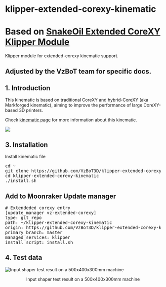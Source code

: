 # klipper-extended-corexy-kinematic

# Based on [SnakeOil Extended CoreXY Klipper Module](https://github.com/SnakeOilXY/klipper-extended-corexy-kinematic)
Klipper module for extended-corexy kinematic support. 

## Adjusted by the VzBoT team for specific docs.

## 1. Introduction
This kinematic is based on traditional CoreXY and hybrid-CoreXY (aka Markforged kinematic), aiming to improve the performance of large CoreXY-based 3D printers.

Check [kinematic page](./doc/kinematic.md) for more information about this kinematic.

![](./doc/extended_corexy.png)

## 3. Installation

Install kinematic file
<pre>
cd ~
git clone https://github.com/VzBoT3D/klipper-extended-corexy-kinematic
cd klipper-extended-corexy-kinematic
./install.sh
</pre>

## Add to Moonraker Update manager
<pre>
# Extendeded corexy entry
[update_manager vz-extended-corexy]
type: git_repo
path: ~/klipper-extended-corexy-kinematic
origin: https://github.com/VzBoT3D/klipper-extended-corexy-kinematic.git
primary_branch: master
managed_services: klipper
install_script: install.sh
</pre>

## 4. Test data

![Input shaper test result on a 500x400x300mm machine](./doc/shaper-500x400.png)

<center>Input shaper test result on a 500x400x300mm machine</center>
